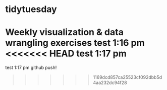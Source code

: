 # tidytuesday
Weekly visualization &amp; data wrangling exercises
test 1:16 pm
<<<<<<< HEAD
test 1:17 pm
=======
test 1:17 pm
github push!
>>>>>>> 1169dcd857ca25523cf092dbb5d4aa232dc94f28
